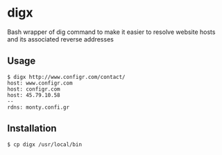 # digx
Bash wrapper of dig command to make it easier to resolve website hosts and its associated reverse addresses

## Usage

    $ digx http://www.configr.com/contact/
    host: www.configr.com
    host: configr.com
    host: 45.79.10.58
    --
    rdns: monty.confi.gr


## Installation

    $ cp digx /usr/local/bin
